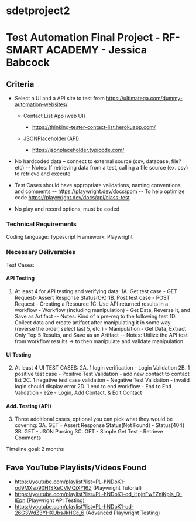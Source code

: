 # sdetproject2

# Test Automation Final Project - RF-SMART ACADEMY - Jessica Babcock

## Criteria

- Select a UI and a API site to test from https://ultimateqa.com/dummy-automation-websites/

  - Contact List App (web UI)
    - https://thinking-tester-contact-list.herokuapp.com/

  - JSONPlaceholder (API)
    - https://jsonplaceholder.typicode.com/

- No hardcoded data – connect to external source (csv, database, file? etc)
  -- Notes: If retrieving data from a test, calling a file source (ex. csv) to retrieve and execute

- Test Cases should have appropriate validations, naming conventions, and comments
  -- https://playwright.dev/docs/pom
  -- To help optimize code https://playwright.dev/docs/api/class-test

- No play and record options, must be coded

### Technical Requirements

Coding language: Typescript
Framework: Playwright

### Necessary Deliverables

Test Cases:


#### API Testing
1. At least 4 for API testing and verifying data:
  1A. Get test case - 
      GET Request- Assert Response Status(OK)
  1B. Post test case - 
      POST Request - Creating a Resource
  1C. Use API returned results in a workflow - 
      Workflow (including manipulation) - Get Data, Reverse It, and Save as Artifact
  -- Notes: Kind of a pre-req to the following test
  1D. Collect data and create artifact after manipulating it in some way (reverse the order, select last 5, etc.) - 
      Manipulation - Get Data, Extract Only Top 5 Results, and Save as an Artifact
  -- Notes: Utilize the API test from workflow results -> to then manipulate and validate manipulation

#### UI Testing
2. At least 4 UI TEST CASES:
  2A. 1 login verification -
      Login Validation
  2B. 1 positive test case - 
      Positive Test Validation - add new contact to contact list
  2C. 1 negative test case validation - 
      Negative Test Validation - invalid login should display error
  2D. 1 end to end workflow - 
      End to End Validation - e2e - Login, Add Contact, & Edit Contact

#### Add. Testing (API)
3. Three additional cases, optional you can pick what they would be covering:
  3A. GET - Assert Response Status(Not Found) - Status(404)
  3B. GET - JSON Parsing
  3C. GET - Simple Get Test - Retrieve Comments


Timeline goal: 2 months


## Fave YouTube Playlists/Videos Found
- https://youtube.com/playlist?list=PL-hNDoK1-od9MXsp90HfSXeCVMQiXYI6Z (Playwright Tutorial)
- https://youtube.com/playlist?list=PL-hNDoK1-od_HpjnFwFZnjKpIs_D-lEpn (Playwright API Testing)
- https://youtube.com/playlist?list=PL-hNDoK1-od-26G3WdZ3YHXUbsJkHCc_6 (Advanced Playwright Testing)
